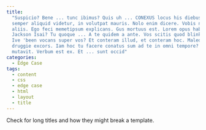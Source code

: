 ```yaml
---
title:
  "Suspicio? Bene ... tunc ibimus? Quis uh ... CONEXUS locus his diebus? Quisque
  semper aliquid videtur, in volutpat mauris. Nolo enim dicere. Vobis neque ab
  aliis. Ego feci memetipsum explicans. Gus mortuus est. Lorem opus habeo.
  Jackson Isai? Tu quoque ... A te quidem a ante. Vos scitis quod blinking res
  Ive 'been vocans super vos? Et conteram illud, et conteram hoc. Maledicant
  druggie excors. Iam hoc tu facere conatus sum ad te in omni tempore? Ludum
  mutavit. Verbum est ex. Et ... sunt occid"
categories:
  - Edge Case
tags:
  - content
  - css
  - edge case
  - html
  - layout
  - title
---
```


Check for long titles and how they might break a template.
